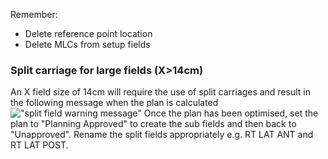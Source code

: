 Remember:

- Delete reference point location
- Delete MLCs from setup fields

### Split carriage for large fields (X>14cm)

An X field size of 14cm will require the use of split carriages and result in the following message when the plan is calculated
!["split field warning message"](split_field.png)
Once the plan has been optimised, set the plan to "Planning Approved" to create the sub fields and then back to "Unapproved". Rename the split fields appropriately e.g. RT LAT ANT and RT LAT POST.
